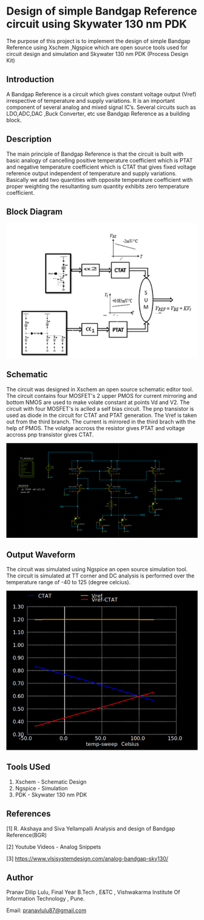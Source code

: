 # Design of simple Bandgap Reference circuit using Skywater 130 nm PDK

The purpose of this project is to implement the design of simple Bandgap Reference using Xschem ,Ngspice which are  open source tools used for circuit design and simulation and Skywater 130 nm PDK (Process Design Kit)  

## Introduction
A Bandgap Reference is a circuit which gives constant voltage output (Vref) irrespective of temperature and supply variations. It is an important component of several analog and mixed signal IC’s.
Several circuits such as LDO,ADC,DAC ,Buck Converter, etc use Bandgap Reference as a building block.

## Description 
The main principle of Bandgap Reference is that the circuit is built with basic analogy of cancelling positive temperature coefficient which is PTAT and negative temperature coefficient which is CTAT that gives fixed voltage reference output independent of temperature and supply variations.
Basically we add two quantities with opposite temperature coefficient with proper weighting the resultanting sum quantity exhibits zero temperature coefficient.

## Block Diagram 

![](Schematic%20%26%20Outputs/BGR_Block_Diagram.PNG)

## Schematic  
The circuit was designed in Xschem an open source schematic editor tool. The circuit contains four MOSFET's 2 upper PMOS for current mirroring and bottom NMOS are used to make volate constant at points Vd and V2. The circuit with four MOSFET's is aclled a self bias circuit. The pnp transistor is used as diode in the circuit for CTAT and PTAT generation. The Vref is taken out from the third branch. The current is mirrored in the third brach with the help of PMOS. The volatge accross the resistor gives PTAT and voltage accross pnp transistor gives CTAT.

![](Schematic%20%26%20Outputs/BGR_Schematic.png)

## Output Waveform
The circuit was simulated using Ngspice an open source simulation tool. The circuit is simulated at TT corner and DC analysis is performed over the temperature range of -40 to 125 (degree celcius). 

![](Schematic%20%26%20Outputs/BGR_Output.png)

## Tools USed

1. Xschem  - Schematic Design 
2. Ngspice - Simulation
3. PDK - Skywater 130 nm PDK


## References
[1]  R. Akshaya and Siva Yellampalli  Analysis and design of Bandgap Reference(BGR) 

[2]  Youtube Videos - Analog Snippets

[3]  https://www.vlsisystemdesign.com/analog-bandgap-sky130/

## Author 
Pranav Dilip Lulu, Final Year B.Tech , E&TC , Vishwakarma Institute Of Information Technology , Pune.

Email: pranavlulu87@gmail.com


